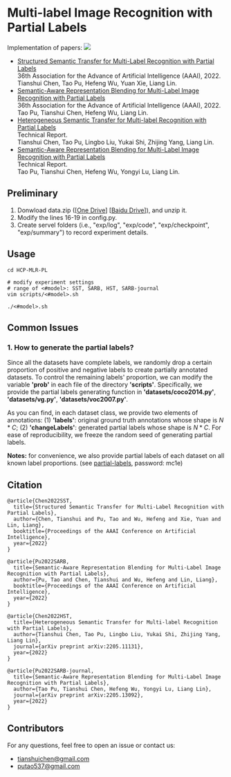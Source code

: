 # Multi-label Image Recognition with Partial Labels 

Implementation of papers: ![](https://visitor-badge.glitch.me/badge?page_id=HCPLab-SYSU.HCP-MLR-PL) 
- [Structured Semantic Transfer for Multi-Label Recognition with Partial Labels](https://www.aaai.org/AAAI22Papers/AAAI-1133.ChenT.pdf)  
  36th Association for the Advance of Artificial Intelligence (AAAI), 2022.  
  Tianshui Chen, Tao Pu, Hefeng Wu, Yuan Xie, Liang Lin.  
- [Semantic-Aware Representation Blending for Multi-Label Image Recognition with Partial Labels](https://www.aaai.org/AAAI22Papers/AAAI-1134.PuT.pdf)  
  36th Association for the Advance of Artificial Intelligence (AAAI), 2022.  
  Tao Pu, Tianshui Chen, Hefeng Wu, Liang Lin.  
- [Heterogeneous Semantic Transfer for Multi-label Recognition with Partial Labels](https://arxiv.org/pdf/2205.11131.pdf)   
  Technical Report.   
  Tianshui Chen, Tao Pu, Lingbo Liu, Yukai Shi, Zhijing Yang, Liang Lin.   
- [Semantic-Aware Representation Blending for Multi-Label Image Recognition with Partial Labels](https://arxiv.org/pdf/2205.13092.pdf)   
  Technical Report.   
  Tao Pu, Tianshui Chen, Hefeng Wu, Yongyi Lu, Liang Lin.   

## Preliminary
1. Donwload data.zip ([[One Drive](https://1drv.ms/u/s!ArFSFaZzVErwgXMvjwsvLad6x3S5?e=hbtbTp)] [[Baidu Drive](https://pan.baidu.com/s/11hwhedvUePdGNvW3DSrqQA?pwd=5bxz)]), and unzip it.
2. Modify the lines 16-19 in config.py.
3. Create servel folders (i.e., "exp/log", "exp/code", "exp/checkpoint", "exp/summary") to record experiment details.

## Usage
```
cd HCP-MLR-PL

# modify experiment settings
# range of <#model>: SST, SARB, HST, SARB-journal
vim scripts/<#model>.sh

./<#model>.sh
```

## Common Issues
### 1. How to generate the partial labels?
Since all the datasets have complete labels, we randomly drop a certain proportion of positive and negative labels to create partially annotated datasets. To control the remaining labels' proportion, we can modify the variable **'prob'** in each file of the directory **'scripts'**. Specifically, we provide the partial labels generating function in **'datasets/coco2014.py'**, **'datasets/vg.py'**, **'datasets/voc2007.py'**. 

As you can find, in each dataset class, we provide two elements of annotations: (1) **'labels'**: original ground truth annotations whose shape is $N * C$; (2) **'changeLabels'**: generated partial labels whose shape is $N * C$. For ease of reproducibility, we freeze the random seed of generating partial labels.

**Notes:** for convenience, we also provide partial labels of each dataset on all known label proportions. (see [partial-labels](https://pan.baidu.com/s/19R-tWBtsOTbSUphihLXr_g), password: mc1e)

## Citation
```
@article{Chen2022SST,
  title={Structured Semantic Transfer for Multi-Label Recognition with Partial Labels},
  author={Chen, Tianshui and Pu, Tao and Wu, Hefeng and Xie, Yuan and Lin, Liang},
  booktitle={Proceedings of the AAAI Conference on Artificial Intelligence},
  year={2022}
}

@article{Pu2022SARB,
  title={Semantic-Aware Representation Blending for Multi-Label Image Recognition with Partial Labels},
  author={Pu, Tao and Chen, Tianshui and Wu, Hefeng and Lin, Liang},
  booktitle={Proceedings of the AAAI Conference on Artificial Intelligence},
  year={2022}
}

@article{Chen2022HST,
  title={Heterogeneous Semantic Transfer for Multi-label Recognition with Partial Labels},
  author={Tianshui Chen, Tao Pu, Lingbo Liu, Yukai Shi, Zhijing Yang, Liang Lin},
  journal={arXiv preprint arXiv:2205.11131},
  year={2022}
}

@article{Pu2022SARB-journal,
  title={Semantic-Aware Representation Blending for Multi-Label Image Recognition with Partial Labels},
  author={Tao Pu, Tianshui Chen, Hefeng Wu, Yongyi Lu, Liang Lin},
  journal={arXiv preprint arXiv:2205.13092},
  year={2022}
}
```

## Contributors
For any questions, feel free to open an issue or contact us:    

* tianshuichen@gmail.com
* putao537@gmail.com
